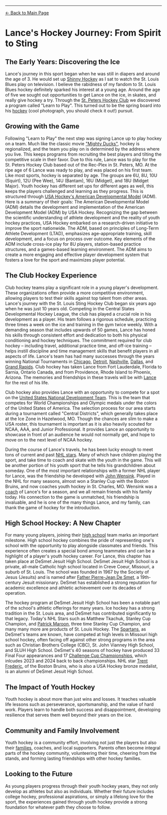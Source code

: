 ---

[← Back to Main Page](README.md)

# Lance's Hockey Journey: From Spirit to Sting

## The Early Years: Discovering the Ice

Lance's journey in this sport began when he was still in diapers and around the age of 3.  He would set up [Shinny Hockey](https://en.wikipedia.org/wiki/Shinny) as I sat to watch the St. Louis Blues play on television.  I believe the rabidness of my fandom to St. Louis Blues hockey definitely sparked his interest at a young age.  Around the age of five we sought out opportunities to get Lance on the ice, in skates, and really give hockey a try.  Through the [St. Peters Hockey Club](https://www.stpetershockey.com/) we discovered a program called "Learn to Play".  This turned out to be the spring board into his [hockey](https://github.com/efeagans/college-lion/blob/main/Little%20Lance.JPG) (cool photograph, you should check it out!) pursuit.

## Growing with the Game

Following "Learn to Play" the next step was signing Lance up to play hockey on a team.  Much like the classic movie ["Mighty Ducks"](https://github.com/efeagans/college-lion/blob/main/mighty%20ducks.jpg), hockey is regionalized, and the team you play on is determined by the address where you live.  This keeps programs from recruiting the best players and tilting the competitive scale in their favor.  Due to this rule, Lance was to play for the St. Peters Hockey Club based out of the Rec-Plex in St. Peters, MO.  At the ripe age of 6 Lance was ready to play, and was placed on his first team.  Like most sports, hockey is separated by age.  The groups are 6U, 8U, 10U (Squirt), 12U (Pee Wee), 14U (Bantam), 16U (Midget), and 18U (Midget Major).  Youth hockey has different set ups for different ages as well, this keeps the players challenged and learning as they progress.  This is structured through [USA Hockey's American Developmental Model](https://github.com/efeagans/college-lion/blob/main/ADM.pdf) (ADM). Here is a summary of their goals:  The American Developmental Model (ADM) details the development and implementation of the American Development Model (ADM) by USA Hockey. Recognizing the gap between the scientific understanding of athlete development and the reality of youth hockey practices, USA Hockey embarked on a research-driven initiative to improve the sport nationwide. The ADM, based on principles of Long-Term Athlete Development (LTAD), emphasizes age-appropriate training, skill development, and a focus on process over outcome. Key elements of the ADM include cross-ice play for 8U players, station-based practice structures, and a games-based learning environment. The ADM aims to create a more engaging and effective player development system that fosters a love for the sport and maximizes player potential.

## The Club Hockey Experience

Club hockey teams play a significant role in a young player's development. These organizations often provide a more competitive environment, allowing players to test their skills against top talent from other areas.  Lance's journey with the St. Louis Sting Hockey Club began six years ago when he was just 10 years old. Competing in the Central States Developmental Hockey League, the club has played a crucial role in his development as a player. His team follows a rigorous schedule, practicing three times a week on the ice and training in the gym twice weekly. With a demanding season that includes upwards of 50 games, Lance has honed his skills through consistent effort and dedication to both his physical conditioning and hockey techniques. The commitment required for club hockey – including travel, additional practice time, and off-ice training – helps instill discipline and time management skills that benefit players in all aspects of life.  Lance's team has had many successes through the years winning National Tournaments in [Chicago](https://github.com/efeagans/college-lion/blob/main/Chicago.jpg), [Detroit](https://github.com/efeagans/college-lion/blob/main/Detroit.JPG), [Nashville](https://github.com/efeagans/college-lion/blob/main/Nashville.jpg), [Dallas](https://github.com/efeagans/college-lion/blob/main/Dallas.jpg), and [Grand Rapids](https://github.com/efeagans/college-lion/blob/main/Western%20Michigan.JPG).  Club hockey has taken Lance from Fort Lauderdale, Florida to Sarnia, Ontario Canada, and from Providence, Rhode Island to Phoenix, Arizona.  The memories and friendships in these travels will be with [Lance](https://youtu.be/UoMB7OgBmv8) for the rest of his life.

Club hockey also provides Lance with an opportunity to compete for a spot on the [United States National Development Team](https://en.wikipedia.org/wiki/USA_Hockey_National_Team_Development_Program).  This is the team that competes for World Championships and Olympic medals under the colors of the United States of America.  The selection process for our area starts during a tournament called "Central Districts", which generally takes place at the Ice Zone in Hazelwood, MO.  Though the chances are slim to make a USA roster, this tournament is important as it is also heavily scouted for NCAA, AAA, and Junior Professional.  It provides Lance an opportunity to showcase in front of an audience he would not normally get, and hope to move on to the next level of NCAA hockey.  

During the course of Lance's travels, he has been lucky enough to meet tons of current and past [NHL stars](https://www.canva.com/design/DAGRI-8z48U/HEThL8O8f6JvgOg_orx7VQ/view?utm_content=DAGRI-8z48U&utm_campaign=share_your_design&utm_medium=link&utm_source=shareyourdesignpanel).  Many of which have children playing the sport, and take time to coach and skate with the youth in the game.  This will be another portion of his youth sport that he tells his grandchildren about someday.  One of the most important relationships with a former NHL player for Lance, was the friendship he developed with [John Wensink](https://en.wikipedia.org/wiki/John_Wensink).  Played in the NHL for many seasons, almost won a Stanley Cup with the Boston Bruins, and now coaches youth hockey in St. Charles, MO.  Wensink was a [coach](https://github.com/efeagans/college-lion/blob/main/Coach%20Wensink.JPG) of Lance's for a season, and we all remain friends with his family today.  His connection to the game is unmatched, his friendship is invaluable, and he is one of the many things Lance, and my family, can thank the game of hockey for the introduction.

## High School Hockey: A New Chapter

For many young players, joining their [high school](https://www.desmethockey.org.app.crossbar.org/) team marks an important milestone. High school hockey combines the pride of representing one's school with the opportunity to play alongside classmates and friends. This experience often creates a special bond among teammates and can be a highlight of a player's youth hockey career.  For Lance, this chapter has taken place at DeSmet Jesuit High School.  DeSmet Jesuit High School is a private, all-male Catholic high school located in Creve Coeur, Missouri, a suburb of St. Louis. The school was founded in 1967 by the Society of Jesus (Jesuits) and is named after [Father Pierre-Jean De Smet](https://en.wikipedia.org/wiki/Pierre-Jean_De_Smet), a 19th-century Jesuit missionary. DeSmet has established a strong reputation for academic excellence and athletic achievement over its decades of operation.

The hockey program at DeSmet Jesuit High School has been a notable part of the school's athletic offerings for many years. Ice hockey has a strong tradition in the St. Louis area, and DeSmet has contributed significantly to that legacy.  Today's NHL Stars such as Matthew Tkachuk, Stanley Cup Champion, and [Patrick Maroon](https://en.wikipedia.org/wiki/Patrick_Maroon), three time Stanley Cup Champion, and many many more are products of St. Louis Hockey. The [Spartans](https://github.com/efeagans/college-lion/blob/main/Spartan.jpg), as DeSmet's teams are known, have competed at high levels in Missouri high school hockey, often facing off against other strong programs in the area such as Christian Brothers College (CBC), St. John Vianney High School, and SLUH High School. DeSmet's 40 seasons of hockey have produced 33 Final Four appearances and 17 [Challenge Cup Championships](https://en.wikipedia.org/wiki/High_school_ice_hockey_in_Missouri), which inlcudes 2023 and 2024 back to back championships.  NHL star [Trent Frederic](https://en.wikipedia.org/wiki/Trent_Frederic), of the Boston Bruins, who is also a USA Hockey bronze medalist, is an alumni of DeSmet Jesuit High School.

## The Impact of Youth Hockey

Youth hockey is about more than just wins and losses. It teaches valuable life lessons such as perseverance, sportsmanship, and the value of hard work. Players learn to handle both success and disappointment, developing resilience that serves them well beyond their years on the ice.

## Community and Family Involvement

Youth hockey is a community effort, involving not just the players but also their [families](https://poe.com/chat/3jmluzn5k3glkbjshvn), coaches, and local supporters. Parents often become integral parts of the hockey community, volunteering their time, cheering from the stands, and forming lasting friendships with other hockey families.

## Looking to the Future

As young players progress through their youth hockey years, they not only develop as athletes but also as individuals. Whether their future includes college hockey, professional aspirations, or simply a lifelong love for the sport, the experiences gained through youth hockey provide a strong foundation for whatever path they choose to follow.
